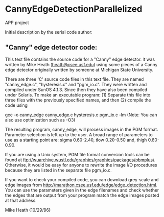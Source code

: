 # CannyEdgeDetectionParallelized
APP project

Initial description by the serial code author:

"Canny" edge detector code:
---------------------------

This text file contains the source code for a "Canny" edge detector. It
was written by Mike Heath (heath@csee.usf.edu) using some pieces of a
Canny edge detector originally written by someone at Michigan State
University.

There are three 'C' source code files in this text file. They are named
"canny_edge.c", "hysteresis.c" and "pgm_io.c". They were written and compiled
under SunOS 4.1.3. Since then they have also been compiled under Solaris.
To make an executable program: (1) Separate this file into three files with
the previously specified names, and then (2) compile the code using

  gcc -o canny_edge canny_edge.c hysteresis.c pgm_io.c -lm
  (Note: You can also use optimization such as -O3)

The resulting program, canny_edge, will process images in the PGM format.
Parameter selection is left up to the user. A broad range of parameters to
use as a starting point are: sigma 0.60-2.40, tlow 0.20-0.50 and,
thigh 0.60-0.90.

If you are using a Unix system, PGM file format conversion tools can be found
at ftp://wuarchive.wustl.edu/graphics/graphics/packages/pbmplus/.
Otherwise, it would be easy for anyone to rewrite the image I/O procedures
because they are listed in the separate file pgm_io.c.

If you want to check your compiled code, you can download grey-scale and edge
images from http://marathon.csee.usf.edu/edge/edge_detection.html. You can use
the parameters given in the edge filenames and check whether the edges that
are output from your program match the edge images posted at that address.

Mike Heath
(10/29/96)
